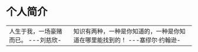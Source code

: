 # 个人简介
<html>
    <table style="margin-left: auto; margin-right: auto;">
        <tr>
            <td>
                <!--左侧内容-->
                人生于我，一场豪赌而已。 ---刘慈欣-
            </td>
            <td>
                <!--右侧内容-->
                知识有两种，一种是你知道的，一种是你知道在哪里能找到的！ ---塞缪尔·约翰逊-
            </td>
        </tr>
    </table>
</html>
